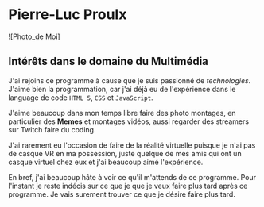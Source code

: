 # Pierre-Luc Proulx 

![Photo_de Moi]

## Intérêts dans le domaine du Multimédia
J'ai rejoins ce programme à cause que je suis passionné de _technologies_. J'aime bien la programmation, car j'ai déjà eu de l'expérience dans le language de code  `HTML 5`, `CSS` et `JavaScript`. 

J'aime beaucoup dans mon temps libre faire des photo montages, en particulier des **Memes** et montages vidéos, aussi regarder des streamers sur Twitch faire du coding. 

J'ai rarement eu l'occasion de faire de la réalité virtuelle puisque je n'ai pas de casque VR en ma possession, juste quelque de mes amis qui ont un casque virtuel chez eux et j'ai beaucoup aimé l'expérience. 

En bref, j'ai beaucoup hâte à voir ce qu'il m'attends de ce programme. Pour l'instant je reste indécis sur ce que je que je veux faire plus tard après ce programme. Je vais surement trouver ce que je désire faire plus tard.


